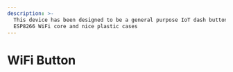 ```yaml
---
description: >-
  This device has been designed to be a general purpose IoT dash button using
  ESP8266 WiFi core and nice plastic cases
---
```


# WiFi Button

